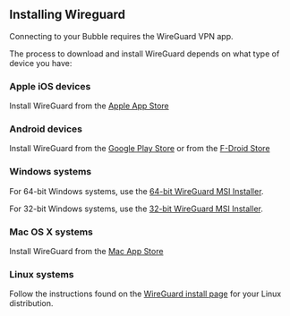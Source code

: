 ## Installing Wireguard

Connecting to your Bubble requires the WireGuard VPN app.

The process to download and install WireGuard depends on what type of device you have:

### Apple iOS devices
Install WireGuard from the [Apple App Store](https://apps.apple.com/us/app/wireguard/id1441195209)

### Android devices
Install WireGuard from the [Google Play Store](https://play.google.com/store/apps/details?id=com.wireguard.android) 
or from the [F-Droid Store](https://f-droid.org/en/packages/com.wireguard.android/)

### Windows systems
For 64-bit Windows systems, use the [64-bit WireGuard MSI Installer](https://download.wireguard.com/windows-client/wireguard-amd64-0.1.0.msi).

For 32-bit Windows systems, use the [32-bit WireGuard MSI Installer](https://download.wireguard.com/windows-client/wireguard-x86-0.1.0.msi).

### Mac OS X systems
Install WireGuard from the [Mac App Store](https://itunes.apple.com/us/app/wireguard/id1451685025?ls=1&mt=12)

### Linux systems
Follow the instructions found on the [WireGuard install page](https://www.wireguard.com/install/) for your Linux distribution. 
